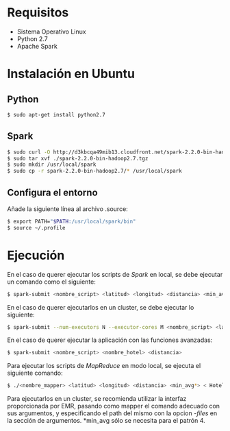 # Requisitos

* Sistema Operativo Linux
* Python 2.7 
* Apache Spark

# Instalación en Ubuntu

## Python
```bash
$ sudo apt-get install python2.7
```

## Spark
```bash
$ sudo curl -O http://d3kbcqa49mib13.cloudfront.net/spark-2.2.0-bin-hadoop2.7.tgz
$ sudo tar xvf ./spark-2.2.0-bin-hadoop2.7.tgz
$ sudo mkdir /usr/local/spark
$ sudo cp -r spark-2.2.0-bin-hadoop2.7/* /usr/local/spark
```

## Configura el entorno 
Añade la siguiente línea al archivo .source:
```bash
$ export PATH="$PATH:/usr/local/spark/bin"
$ source ~/.profile
```

# Ejecución

En el caso de querer ejecutar los scripts de *Spark* en local, se debe ejecutar un comando como el siguiente:
```bash
$ spark-submit <nombre_script> <latitud> <longitud> <distancia> <min_avg*>
```
En el caso de querer ejecutarlos en un cluster, se debe ejecutar lo siguiente:
```bash
$ spark-submit --num-executors N --executor-cores M <nombre_script> <latitud> <longitud> <distancia> <min_avg*>
```


En el caso de querer ejecutar la aplicación con las funciones avanzadas:
```bash
$ spark-submit <nombre_script> <nombre_hotel> <distancia> 
```

Para ejecutar los scripts de *MapReduce* en modo local, se ejecuta el siguiente comando:
```bash
$ ./<nombre_mapper> <latitud> <longitud> <distancia> <min_avg*> < Hotel_Reviews_Large.csv | sort | ./<nombre_reducer>
```
Para ejecutarlos en un cluster, se recomienda utilizar la interfaz proporcionada por EMR, pasando como mapper el comando adecuado con sus argumentos, y especificando el path del mismo con la opcion *-files* en la sección de argumentos.
\*min_avg sólo se necesita para el patrón 4.
